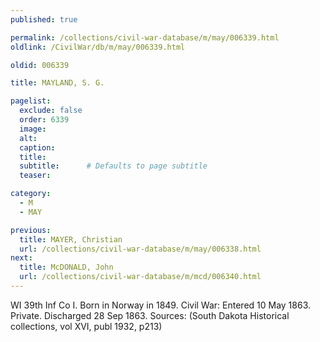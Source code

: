 ```yaml
---
published: true

permalink: /collections/civil-war-database/m/may/006339.html
oldlink: /CivilWar/db/m/may/006339.html

oldid: 006339

title: MAYLAND, S. G.

pagelist:
  exclude: false
  order: 6339
  image: 
  alt:
  caption:
  title:
  subtitle:      # Defaults to page subtitle
  teaser:

category: 
  - M 
  - MAY

previous:
  title: MAYER, Christian
  url: /collections/civil-war-database/m/may/006338.html  
next:
  title: McDONALD, John
  url: /collections/civil-war-database/m/mcd/006340.html   
---
```

WI 39th Inf Co I. Born in Norway in 1849. Civil War: Entered 10 May 1863. Private. Discharged 28 Sep 1863. Sources: (South Dakota Historical collections, vol XVI, publ 1932, p213)